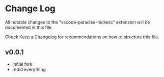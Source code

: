 # Change Log

All notable changes to the "vscode-paradise-nickesc" extension will be documented in this file.

Check [Keep a Changelog](http://keepachangelog.com/) for recommendations on how to structure this file.

## v0.0.1

- Initial fork
- redid everything

